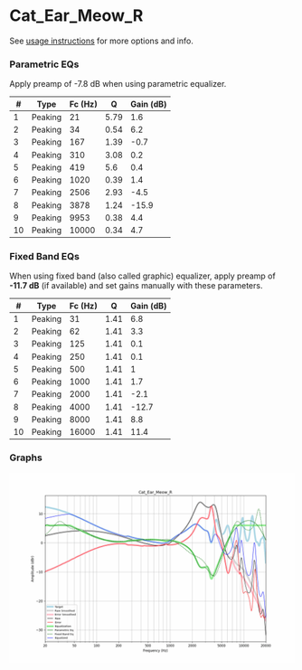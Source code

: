 # Cat_Ear_Meow_R
See [usage instructions](https://github.com/jaakkopasanen/AutoEq#usage) for more options and info.

### Parametric EQs
Apply preamp of -7.8 dB when using parametric equalizer.

|   # | Type    |   Fc (Hz) |    Q |   Gain (dB) |
|-----|---------|-----------|------|-------------|
|   1 | Peaking |        21 | 5.79 |         1.6 |
|   2 | Peaking |        34 | 0.54 |         6.2 |
|   3 | Peaking |       167 | 1.39 |        -0.7 |
|   4 | Peaking |       310 | 3.08 |         0.2 |
|   5 | Peaking |       419 | 5.6  |         0.4 |
|   6 | Peaking |      1020 | 0.39 |         1.4 |
|   7 | Peaking |      2506 | 2.93 |        -4.5 |
|   8 | Peaking |      3878 | 1.24 |       -15.9 |
|   9 | Peaking |      9953 | 0.38 |         4.4 |
|  10 | Peaking |     10000 | 0.34 |         4.7 |

### Fixed Band EQs
When using fixed band (also called graphic) equalizer, apply preamp of **-11.7 dB** (if available) and set gains manually with these parameters.

|   # | Type    |   Fc (Hz) |    Q |   Gain (dB) |
|-----|---------|-----------|------|-------------|
|   1 | Peaking |        31 | 1.41 |         6.8 |
|   2 | Peaking |        62 | 1.41 |         3.3 |
|   3 | Peaking |       125 | 1.41 |         0.1 |
|   4 | Peaking |       250 | 1.41 |         0.1 |
|   5 | Peaking |       500 | 1.41 |         1   |
|   6 | Peaking |      1000 | 1.41 |         1.7 |
|   7 | Peaking |      2000 | 1.41 |        -2.1 |
|   8 | Peaking |      4000 | 1.41 |       -12.7 |
|   9 | Peaking |      8000 | 1.41 |         8.8 |
|  10 | Peaking |     16000 | 1.41 |        11.4 |

### Graphs
![](./Cat_Ear_Meow_R.png)
